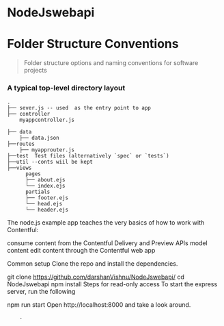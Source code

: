 # NodeJswebapi

Folder Structure Conventions
============================

> Folder structure options and naming conventions for software projects

### A typical top-level directory layout

    .
    ├── sever.js -- used  as the entry point to app              
    ├── controller 
        myappcontroller.js  
           
    ├── data                  
        ├── data.json
    ├──routes
        ├── myapprouter.js  
    ├──test  Test files (alternatively `spec` or `tests`)
    ├──util --conts wiil be kept
    ├──views                 
          pages
          ├── about.ejs
          └── index.ejs
          partials
          ├── footer.ejs
          └── head.ejs
          └── header.ejs
          

The node.js example app teaches the very basics of how to work with Contentful:

consume content from the Contentful Delivery and Preview APIs
model content
edit content through the Contentful web app


Common setup
Clone the repo and install the dependencies.

git clone https://github.com/darshanVishnu/NodeJswebapi/
cd NodeJswebapi
npm install
Steps for read-only access
To start the express server, run the following

npm run start
Open http://localhost:8000 and take a look around.
    
        .

